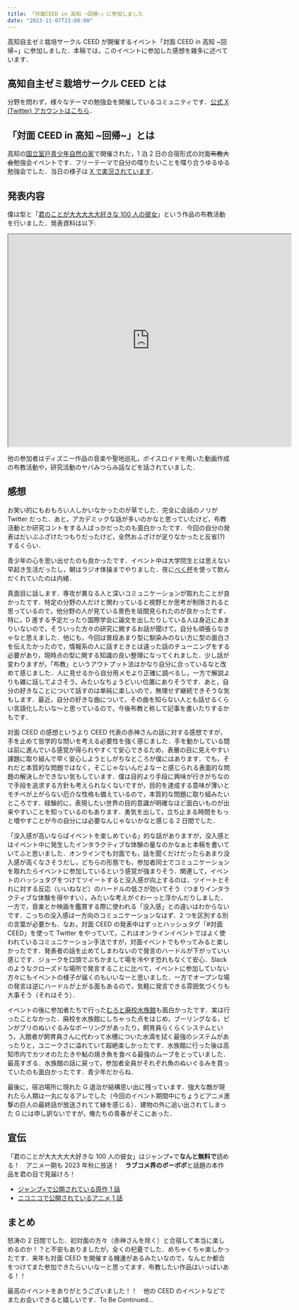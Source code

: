 ```yaml
---
title: 「対面CEED in 高知 ~回帰~」に参加しました
date: "2023-11-07T23:00:00"
---
```


高知自主ゼミ栽培サークル CEED が開催するイベント「対面 CEED in 高知 \~回帰\~」に参加しました．本稿では，このイベントに参加した感想を雑多に述べています．

<!-- truncate -->

## 高知自主ゼミ栽培サークル CEED とは

分野を問わず，様々なテーマの勉強会を開催しているコミュニティです．[公式 X (Twitter) アカウントはこちら](https://twitter.com/Kochi_CEED)．

## 「対面 CEED in 高知 \~回帰\~」とは

高知の[国立室戸青少年自然の家](https://muroto.niye.go.jp/)で開催された，1 泊 2 日の合宿形式の対面~~布教大会~~勉強会イベントです．フリーテーマで自分の喋りたいことを喋り合うゆるゆる勉強会でした．当日の様子は [X で実況されています](https://twitter.com/search?q=%23%E5%AF%BE%E9%9D%A2CEED)．

## 発表内容

僕は型と「[君のことが大大大大大好きな 100 人の彼女](https://shonenjumpplus.com/episode/13933686331623812157)」という作品の布教活動を行いました．発表資料は以下:

<iframe src="https://drive.google.com/file/d/1O_MGoAfp87DCXv_Y3PEeqHQDNzBl71uv/preview" width="640" height="480" allow="autoplay"></iframe>

他の参加者はディズニー作品の音楽や聖地巡礼，ボイスロイドを用いた動画作成の布教活動や，研究活動のヤバみつらみ話などを話されていました．

## 感想

お笑い的にもおもろい人しかいなかったのが草でした．完全に会話のノリが Twitter だった．あと，アカデミックな話が多いのかなと思っていたけど，布教活動とか研究コントをする人ばっかだったのも面白かったです．今回の自分の発表はだいぶふざけたつもりだったけど，全然おふざけが足りなかったと反省(?)するくらい．

青少年の心を思い出せたのも良かったです．イベント中は大学院生とは思えない早起き生活だったし，朝はラジオ体操までやりました．夜に[べく杯](https://story.nakagawa-masashichi.jp/54244)を使って飲んだくれていたのは内緒．

真面目に話します．専攻が異なる人と深いコミュニケーションが取れたことが良かったです．特定の分野の人だけと関わっていると視野とか思考が制限されると思っているので，他分野の人が見ている景色を垣間見られたのが良かったです．特に，D 進する予定だったり国際学会に論文を出したりしている人は身近にあまりいないので，そういった方々の研究に関するお話が聞けて，自分も頑張らなきゃなと思えました．他にも，今回は普段あまり型に馴染みのない方に型の面白さを伝えたかったので，情報系の人に話すときとは違った話のチューニングをする必要があり，現時点の型に関する知識の良い整理になってくれました．少し話が変わりますが，「布教」というアウトプット法はかなり自分に合っているなと改めて感じました．人に見せるから自分用メモより正確に調べるし，一方で解説よりも雑に話してよさそう，みたいなちょうどいい位置にありそうです．あと，自分の好きなことについて話すのは単純に楽しいので，無理せず継続できそうな気もします．最近，自分の好きな曲について，その曲を知らない人とも話せるくらい言語化したいな〜と思っているので，今後布教と称して記事を書いたりするかもです．

対面 CEED の感想というより CEED 代表の赤神さんの話に対する感想ですが，手を止めて哲学的な問いを考える必要性を強く感じました．手を動かしている間は前に進んでいる感覚が得られやすくて安心できるため，表層の目に見えやすい課題に取り組んで早く安心しようとしがちなところが僕にはあります．でも，それだと本質的な問題ではなく，そこじゃないんだよなーと感じられる表面的な問題の解決しかできない気もしています．僕は目的より手段に興味が行きがちなので手段を追求する方針も考えられなくないですが，目的を達成する意味が薄いとモチベが上がらない厄介な性格も備えているので，本質的な問題に取り組みたいところです．経験的に，表現したい世界の目的意識が明確なほど面白いものが出来やすいことを知っているのもあります．勇気を出して，立ち止まる時間をもっと増やすことが今の自分には必要なんじゃないかなと感じる 2 日間でした．

「没入感が高いならばイベントを楽しめている」的な話がありますが，没入感とはイベント中に発生したインタラクティブな体験の量なのかなぁと本稿を書いていてふと思いました．オンラインでも対面でも，話を聞くだけだったらあまり没入感が高くなさそうだし，どちらの形態でも，参加者同士でコミュニケーションを取れたらイベントに参加しているという感覚が強まりそう．関連して，イベントのハッシュタグをつけてツイートすると没入感が向上するのは，ツイートとそれに対する反応（いいねなど）のハードルの低さが効いてそう（つまりインタラクティブな体験を得やすい），みたいな考えがぐわーっと浮かんだりしました．一方で，音楽とか映画を鑑賞する際に使われる「没入感」との違いはわからないです．こっちの没入感は一方向のコミュニケーションなはず．2 つを区別する別の言葉が必要かも．なお，対面 CEED の発表中はずっとハッシュタグ「#対面 CEED」を使って Twitter をやっていて，これはオンラインイベントではよく使われているコミュニケーション手法ですが，対面イベントでもやってみると楽しかったです．発表者の話を止めてしまわないので発言のハードルが下がっていい感じです．ジョークを口頭でぶちかまして場を冷やす恐れもなくて安心．Slack のようなクローズドな場所で発言することに比べて，イベントに参加していない方々にもイベントの様子が届くのもいいなーと思いました．一方でオープンな場の発言は逆にハードルが上がる面もあるので，気軽に発言できる雰囲気づくりも大事そう（それはそう）．

イベントの後に参加者たちで行った[むろと廃校水族館](https://www.city.muroto.kochi.jp/pages/page0343.php)も面白かったです．実は行ったことなかった．廃校を水族館にしちゃった点をはじめ，ブーリングなる，ピンがブリのぬいぐるみなボーリングがあったり，飼育員らくらくシステムという，入館者が飼育員さんに代わって水槽についた水滴を拭く最強のシステムがあったりと，ユニークさに溢れていて超絶楽しかったです．水族館に行った後は高知市内でカツオのたたきや鮎の焼き魚を食べる最強のムーブをとっていました．最高すぎる．水族館の話に戻って，参加者全員がそれぞれ魚のぬいぐるみを買っていたのも面白かったです．青少年だからね．

最後に，宿泊場所に現れた G 退治が結構思い出に残っています．強大な敵が現れたら人類は一丸になるアレでした（今回のイベント期間中にちょうどアニメ進撃の巨人の最終話が放送されてて縁を感じる）．建物の外に追い出されてしまった G には申し訳ないですが，俺たちの青春がそこにあった．

## 宣伝

「君のことが大大大大大好きな 100 人の彼女」はジャンプ+で**なんと無料で**読める！　アニメ一期も 2023 年秋に放送！　**ラブコメ界のボーボボ**と話題の本作品を君の目で見届けろ！

- [ジャンプ+で公開されている原作 1 話](https://shonenjumpplus.com/episode/13933686331623812157)
- [ニコニコで公開されているアニメ 1 話](https://www.nicovideo.jp/watch/so42873820)

## まとめ

怒涛の 2 日間でした．初対面の方々（赤神さんを除く）と合宿して本当に楽しめるのか！？と不安もありましたが，全くの杞憂でした．めちゃくちゃ楽しかったです．来年も対面 CEED を開催する機運があるみたいなので，なんとか都合をつけてまた参加できたらいいなーと思ってます．布教したい作品はいっぱいある！！

最高のイベントをありがとうございました！！　他の CEED のイベントなどでまたお会いできると嬉しいです．To Be Continued...
